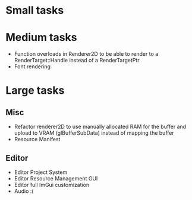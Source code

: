 # Small tasks

# Medium tasks
- Function overloads in Renderer2D to be able to render to a RenderTarget::Handle instead of a RenderTargetPtr
- Font rendering

# Large tasks
## Misc
- Refactor renderer2D to use manually allocated RAM for the buffer and upload to VRAM (glBufferSubData) instead of mapping the buffer
- Resource Manifest
## Editor
- Editor Project System
- Editor Resource Management GUI
- Editor full ImGui customization
- Audio :(
